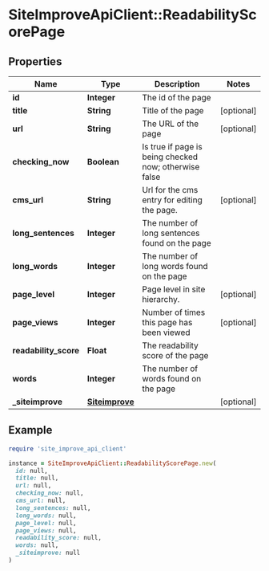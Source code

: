 # SiteImproveApiClient::ReadabilityScorePage

## Properties

| Name | Type | Description | Notes |
| ---- | ---- | ----------- | ----- |
| **id** | **Integer** | The id of the page |  |
| **title** | **String** | Title of the page | [optional] |
| **url** | **String** | The URL of the page | [optional] |
| **checking_now** | **Boolean** | Is true if page is being checked now; otherwise false |  |
| **cms_url** | **String** | Url for the cms entry for editing the page. | [optional] |
| **long_sentences** | **Integer** | The number of long sentences found on the page |  |
| **long_words** | **Integer** | The number of long words found on the page |  |
| **page_level** | **Integer** | Page level in site hierarchy. | [optional] |
| **page_views** | **Integer** | Number of times this page has been viewed | [optional] |
| **readability_score** | **Float** | The readability score of the page |  |
| **words** | **Integer** | The number of words found on the page |  |
| **_siteimprove** | [**Siteimprove**](Siteimprove.md) |  | [optional] |

## Example

```ruby
require 'site_improve_api_client'

instance = SiteImproveApiClient::ReadabilityScorePage.new(
  id: null,
  title: null,
  url: null,
  checking_now: null,
  cms_url: null,
  long_sentences: null,
  long_words: null,
  page_level: null,
  page_views: null,
  readability_score: null,
  words: null,
  _siteimprove: null
)
```

